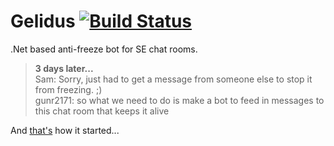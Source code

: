 Gelidus [![Build Status](https://travis-ci.org/SO-Close-Vote-Reviewers/Gelidus.svg?branch=master)](https://travis-ci.org/SO-Close-Vote-Reviewers/Gelidus)
=====

.Net based anti-freeze bot for SE chat rooms.

> **3 days later...**  
> Sam: Sorry, just had to get a message from someone else to stop it from freezing. ;)  
> gunr2171: so what we need to do is make a bot to feed in messages to this chat room that keeps it alive

And [that's](http://chat.stackoverflow.com/transcript/message/23133086#23133086) how it started...
